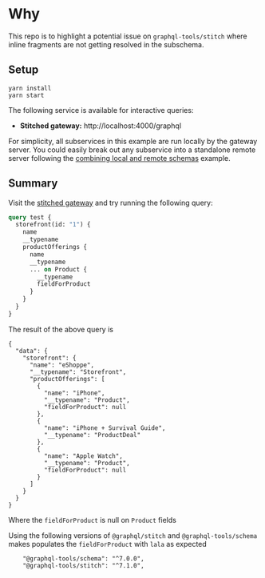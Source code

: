 # Why

This repo is to highlight a potential issue on `graphql-tools/stitch` where inline fragments are not getting resolved in the subschema.

## Setup

```shell
yarn install
yarn start
```

The following service is available for interactive queries:

- **Stitched gateway:** http://localhost:4000/graphql

For simplicity, all subservices in this example are run locally by the gateway server. You could easily break out any subservice into a standalone remote server following the [combining local and remote schemas](../combining-local-and-remote-schemas) example.

## Summary

Visit the [stitched gateway](http://localhost:4000/graphql) and try running the following query:

```graphql
query test {
  storefront(id: "1") {
    name
    __typename
    productOfferings {
      name
      __typename
      ... on Product {
        __typename
        fieldForProduct
      }
    }
  }
}
```

The result of the above query is

```
{
  "data": {
    "storefront": {
      "name": "eShoppe",
      "__typename": "Storefront",
      "productOfferings": [
        {
          "name": "iPhone",
          "__typename": "Product",
          "fieldForProduct": null
        },
        {
          "name": "iPhone + Survival Guide",
          "__typename": "ProductDeal"
        },
        {
          "name": "Apple Watch",
          "__typename": "Product",
          "fieldForProduct": null
        }
      ]
    }
  }
}
```

Where the `fieldForProduct` is null on `Product` fields

Using the following versions of `@graphql/stitch` and `@graphql-tools/schema` makes populates the `fieldForProduct` with `lala` as expected

```
    "@graphql-tools/schema": "^7.0.0",
    "@graphql-tools/stitch": "^7.1.0",
```
